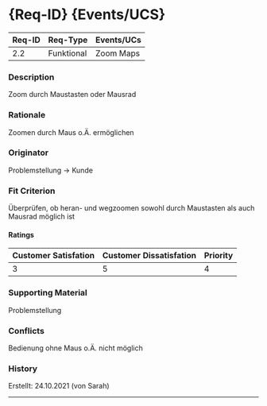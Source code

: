 # {Req-ID} {Events/UCS}

| Req-ID | Req-Type | Events/UCs |
|--------|----------|------------|
| 2.2    |Funktional|Zoom Maps   |

### Description
Zoom durch Maustasten oder Mausrad

### Rationale
Zoomen durch Maus o.Ä. ermöglichen

### Originator
Problemstellung -> Kunde

### Fit Criterion
Überprüfen, ob heran- und wegzoomen sowohl durch Maustasten als auch Mausrad möglich ist

#### Ratings
| Customer Satisfation | Customer Dissatisfation | Priority |
|----------------------|-------------------------|----------|
| 3                    | 5                       | 4        |

### Supporting Material
Problemstellung

### Conflicts
Bedienung ohne Maus o.Ä. nicht möglich

### History
Erstellt: 24.10.2021 (von Sarah)

---
